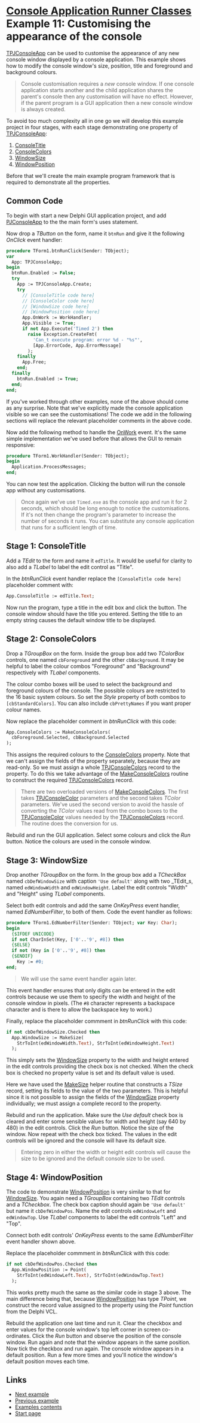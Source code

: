 # [Console Application Runner Classes](../../ConsoleApp.md) Example 11: Customising the appearance of the console

[TPJConsoleApp](../API/TPJConsoleApp.md) can be used to customise the appearance of any new console window displayed by a console application. This example shows how to modify the console window's size, position, title and foreground and background colours.

> Console customisation requires a _new_ console window. If one console application starts another and the child application shares the parent's console then any customisation will have no effect. However, if the parent program is a GUI application then a new console window is always created.

To avoid too much complexity all in one go we will develop this example project in four stages, with each stage demonstrating one property of [TPJConsoleApp](../API/TPJConsoleApp.md):

1. [ConsoleTitle](../API/TPJCustomConsoleApp-ConsoleTitle.md)
2. [ConsoleColors](../API/TPJCustomConsoleApp-ConsoleColors.md)
3. [WindowSize](../API/TPJCustomConsoleApp-WindowSize.md)
4. [WindowPosition](../API/TPJCustomConsoleApp-WindowPosition.md)

Before that we'll create the main example program framework that is required to demonstrate all the properties.

## Common Code

To begin with start a new Delphi GUI application project, and add [PJConsoleApp](../API/PJConsoleApp.md) to the the main form's uses statement.

Now drop a _TButton_ on the form, name it `btnRun` and give it the following _OnClick_ event handler:

```pascal
procedure TForm1.btnRunClick(Sender: TObject);
var
  App: TPJConsoleApp;
begin
  btnRun.Enabled := False;
  try
    App := TPJConsoleApp.Create;
    try
      // [ConsoleTitle code here]
      // [ConsoleColor code here]
      // [WindowSize code here]
      // [WindowPosition code here]
      App.OnWork := WorkHandler;
      App.Visible := True;
      if not App.Execute('Timed 2') then
        raise Exception.CreateFmt(
          'Can_t execute program: error %d - "%s"',
          [App.ErrorCode, App.ErrorMessage]
        );
    finally
      App.Free;
    end;
  finally
    btnRun.Enabled := True;
  end;
end;
```

If you've worked through other examples, none of the above should come as any surprise. Note that we've explicitly made the console application visible so we can see the customisations! The code we add in the following sections will replace the relevant placeholder comments in the above code.

Now add the following method to handle the [OnWork](../API/TPJCustomConsoleApp-OnWork.md) event. It's the same simple implementation we've used before that allows the GUI to remain responsive:

```pascal
procedure TForm1.WorkHandler(Sender: TObject);
begin
  Application.ProcessMessages;
end;
```

You can now test the application. Clicking the button will run the console app without any customisations.

> Once again we've use `Timed.exe` as the console app and run it for 2 seconds, which should be long enough to notice the customisations. If it's not then change the program's parameter to increase the number of seconds it runs. You can substitute any console application that runs for a sufficient length of time.

## Stage 1: ConsoleTitle

Add a _TEdit_ to the form and name it `edTitle`. It would be useful for clarity to also add a _TLabel_ to label the edit control as "Title".

In the _btnRunClick_ event handler replace the `[ConsoleTitle code here]` placeholder comment with:

```pascal
App.ConsoleTitle := edTitle.Text;
```

Now run the program, type a title in the edit box and click the button. The console window should have the title you entered. Setting the title to an empty string causes the default window title to be displayed.

## Stage 2: ConsoleColors

Drop a _TGroupBox_ on the form. Inside the group box add two _TColorBox_ controls, one named `cbForeground` and the other `cbBackground`. It may be helpful to label the colour combos "Foreground" and "Background" respectively with _TLabel_ components.

The colour combo boxes will be used to select the background and foreground colours of the console. The possible colours are restricted to the 16 basic system colours. So set the _Style_ property of both combos to `[cbStandardColors]`. You can also include `cbPrettyNames` if you want proper colour names.

Now replace the placeholder comment in _btnRunClick_ with this code:

```pascal
App.ConsoleColors := MakeConsoleColors(
  cbForeground.Selected, cbBackground.Selected
);
```

This assigns the required colours to the [ConsoleColors](../API/TPJCustomConsoleApp-ConsoleColors.md) property. Note that we can't assign the fields of the property separately, because they are read-only. So we must assign a whole [TPJConsoleColors](../API/TPJConsoleColors.md) record to the property. To do this we take advantage of the [MakeConsoleColors](../API/Routines.md#makeconsolecolors) routine to construct the required [TPJConsoleColors](../API/TPJConsoleColors.md) record.

> There are two overloaded versions of [MakeConsoleColors](../API/Routines.md#makeconsolecolors). The first takes [TPJConsoleColor](../API/TPJConsoleColor.md) parameters and the second takes _TColor_ parameters. We've used the second version to avoid the hassle of converting the _TColor_ values read from the combo boxes to the [TPJConsoleColor](../API/TPJConsoleColor.md) values needed by the [TPJConsoleColors](../API/TPJConsoleColors.md) record. The routine does the conversion for us.

Rebuild and run the GUI application. Select some colours and click the _Run_ button. Notice the colours are used in the console window.

## Stage 3: WindowSize

Drop another _TGroupBox_ on the form. In the group box add a _TCheckBox_ named `cbDefWindowSize` with caption `'Use default'` along with two _TEdit_s, named `edWindowWidth` and `edWindowHeight`. Label the edit controls "Width" and "Height" using _TLabel_ components.

Select both edit controls and add the same _OnKeyPress_ event handler, named _EdNumberFilter_, to both of them. Code the event handler as follows:

```pascal
procedure TForm1.EdNumberFilter(Sender: TObject; var Key: Char);
begin
  {$IFDEF UNICODE}
  if not CharInSet(Key, ['0'..'9', #8]) then
  {$ELSE}
  if not (Key in ['0'..'9', #8]) then
  {$ENDIF}
    Key := #0;
end;
```

> We will use the same event handler again later.

This event handler ensures that only digits can be entered in the edit controls because we use them to specify the width and height of the console window in pixels. (The `#8` character represents a backspace character and is there to allow the backspace key to work.)

Finally, replace the placeholder commment in _btnRunClick_ with this code:

```pascal
if not cbDefWindowSize.Checked then
  App.WindowSize := MakeSize(
    StrToInt(edWindowWidth.Text), StrToInt(edWindowHeight.Text)
  );
```

This simply sets the [WindowSize](../API/TPJCustomConsoleApp-WindowSize.md) property to the width and height entered in the edit controls providing the check box is not checked. When the check box is checked no property value is set and its default value is used.

Here we have used the [MakeSize](../API/Routines.md#makesize) helper routine that constructs a _TSize_ record, setting its fields to the value of the two parameters. This is helpful since it is not possible to assign the fields of the [WindowSize](../API/TPJCustomConsoleApp-WindowSize.md) property individually; we must assign a complete record to the property.

Rebuild and run the application. Make sure the _Use default_ check box is cleared and enter some sensible values for width and height (say 640 by 480) in the edit controls. Click the _Run_ button. Notice the size of the window. Now repeat with the check box ticked. The values in the edit controls will be ignored and the console will have its default size.

> Entering zero in either the width or height edit controls will cause the size to be ignored and the default console size to be used.

## Stage 4: WindowPosition

The code to demonstrate [WindowPosition](../API/TPJCustomConsoleApp-WindowPosition.md) is very similar to that for [WindowSize](../API/TPJCustomConsoleApp-WindowSize.md). You again need a _TGroupBox_ containing two _TEdit_ controls and a _TCheckbox_. The check box caption should again be `'Use default'` but name it `cbDefWindowPos`. Name the edit controls `edWindowLeft` and `edWindowTop`. Use _TLabel_ components to label the edit controls "Left" and "Top".

Connect both edit controls' _OnKeyPress_ events to the same _EdNumberFilter_ event handler shown above.

Replace the placeholder commment in _btnRunClick_ with this code:

```pascal
if not cbDefWindowPos.Checked then
  App.WindowPosition := Point(
    StrToInt(edWindowLeft.Text), StrToInt(edWindowTop.Text)
  );
```
This works pretty much the same as the similar code in stage 3 above. The main difference being that, because [WindowPosition](../API/TPJCustomConsoleApp-WindowPosition.md) has type _TPoint_, we construct the record value assigned to the property using the _Point_ function from the Delphi VCL.

Rebuild the application one last time and run it. Clear the checkbox and enter values for the console window's top left corner in screen co-ordinates. Click the _Run_ button and observe the position of the console window. Run again and note that the window appears in the same position. Now tick the checkbox and run again. The console window appears in a default position. Run a few more times and you'll notice the window's default position moves each time.

## Links

* [Next example](./Example12.md)
* [Previous example](./Example10.md)
* [Examples contents](../Examples.md)
* [Start page](../../ConsoleApp.md)
